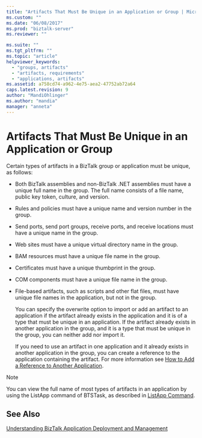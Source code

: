 ```yaml
---
title: "Artifacts That Must Be Unique in an Application or Group | Microsoft Docs"
ms.custom: ""
ms.date: "06/08/2017"
ms.prod: "biztalk-server"
ms.reviewer: ""

ms.suite: ""
ms.tgt_pltfrm: ""
ms.topic: "article"
helpviewer_keywords: 
  - "groups, artifacts"
  - "artifacts, requirements"
  - "applications, artifacts"
ms.assetid: a758cd74-a962-4e75-aea2-47752ab72a64
caps.latest.revision: 9
author: "MandiOhlinger"
ms.author: "mandia"
manager: "anneta"
---
```

# Artifacts That Must Be Unique in an Application or Group
Certain types of artifacts in a BizTalk group or application must be unique, as follows:  
  
- Both BizTalk assemblies and non-BizTalk .NET assemblies must have a unique full name in the group. The full name consists of a file name, public key token, culture, and version.  
  
- Rules and policies must have a unique name and version number in the group.  
  
- Send ports, send port groups, receive ports, and receive locations must have a unique name in the group.  
  
- Web sites must have a unique virtual directory name in the group.  
  
- BAM resources must have a unique file name in the group.  
  
- Certificates must have a unique thumbprint in the group.  
  
- COM components must have a unique file name in the group.  
  
- File-based artifacts, such as scripts and other flat files, must have unique file names in the application, but not in the group.  
  
  You can specify the overwrite option to import or add an artifact to an application if the artifact already exists in the application and it is of a type that must be unique in an application. If the artifact already exists in another application in the group, and it is a type that must be unique in the group, you can neither add nor import it.  
  
  If you need to use an artifact in one application and it already exists in another application in the group, you can create a reference to the application containing the artifact. For more information see [How to Add a Reference to Another Application](../core/how-to-add-a-reference-to-another-application.md).  
  
> [!NOTE]
>  You can view the full name of most types of artifacts in an application by using the ListApp command of BTSTask, as described in [ListApp Command](../core/listapp-command.md).  
  
## See Also  
 [Understanding BizTalk Application Deployment and Management](../core/understanding-biztalk-application-deployment-and-management.md)